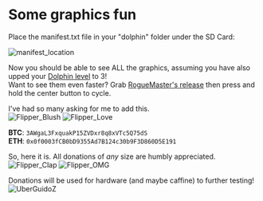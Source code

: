 # Some graphics fun
Place the manifest.txt file in your "dolphin" folder under the SD Card:

![manifest_location](https://user-images.githubusercontent.com/57457139/174727907-6547e3fc-fe2c-4968-be99-d6ff8279bda9.png)

Now you should be able to see ALL the graphics, assuming you have also upped your [Dolphin level](https://github.com/UberGuidoZ/Flipper/tree/main/Dolphin_Level) to 3!<br>
Want to see them even faster? Grab [RogueMaster's release](https://github.com/RogueMaster/flipperzero-firmware-wPlugins/releases) then press and hold the center button to cycle.

I've had so many asking for me to add this.<br>
![Flipper_Blush](https://user-images.githubusercontent.com/57457139/183561666-4424a3cc-679b-4016-a368-24f7e7ad0a88.jpg) ![Flipper_Love](https://user-images.githubusercontent.com/57457139/183561692-381d37bd-264f-4c88-8877-e58d60d9be6e.jpg)

**BTC**: `3AWgaL3FxquakP15ZVDxr8q8xVTc5Q75dS`<br>
**ETH**: `0x0f0003fCB0bD9355Ad7B124c30b9F3D860D5E191`

So, here it is. All donations of *any* size are humbly appreciated.<br>
![Flipper_Clap](https://user-images.githubusercontent.com/57457139/183561789-2e853ede-8ef7-41e8-a67c-716225177e5d.jpg) ![Flipper_OMG](https://user-images.githubusercontent.com/57457139/183561787-e21bdc1e-b316-4e67-b327-5129503d0313.jpg)

Donations will be used for hardware (and maybe caffine) to further testing!<br>
![UberGuidoZ](https://cdn.discordapp.com/emojis/1000632669622767686.gif)
